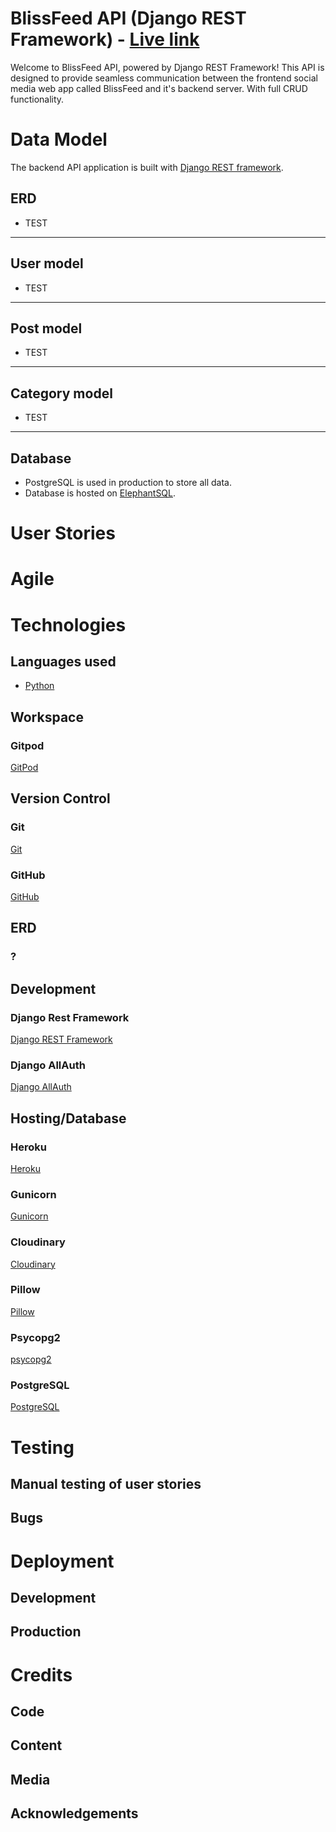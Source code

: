 # BlissFeed API (Django REST Framework) - [Live link](https://blissfeed-drf.herokuapp.com/)

Welcome to BlissFeed API, powered by Django REST Framework! This API is designed to provide seamless communication between the frontend social media web app called BlissFeed and it's backend server. With full CRUD functionality.

# Data Model

The backend API application is built with [Django REST framework](https://www.django-rest-framework.org/).

## ERD
- TEST
***
## User model
- TEST
***
## Post model
- TEST
***
## Category model
- TEST
***


## Database

- PostgreSQL is used in production to store all data.
- Database is hosted on [ElephantSQL](https://www.elephantsql.com/).

# User Stories

# Agile

# Technologies

## Languages used
- [Python](https://www.python.org/)

## Workspace

### Gitpod
[GitPod](https://gitpod.io/)

## Version Control

### Git
[Git](https://git-scm.com/)

### GitHub
[GitHub](https://github.com/)

## ERD

### ?

## Development

### Django Rest Framework
[Django REST Framework](https://www.django-rest-framework.org/)

### Django AllAuth
[Django AllAuth](https://django-allauth.readthedocs.io/en/latest/index.html)

## Hosting/Database

### Heroku
[Heroku](https://id.heroku.com/login)

### Gunicorn
[Gunicorn](https://gunicorn.org/)

### Cloudinary
[Cloudinary](https://cloudinary.com/)

### Pillow 
[Pillow](https://pillow.readthedocs.io/en/stable/)

### Psycopg2
[psycopg2](https://www.psycopg.org/docs/)

### PostgreSQL
[PostgreSQL](https://www.postgresql.org/)

# Testing

## Manual testing of user stories

## Bugs

# Deployment

## Development

## **Production**

# Credits

## Code

## Content

## Media

## Acknowledgements